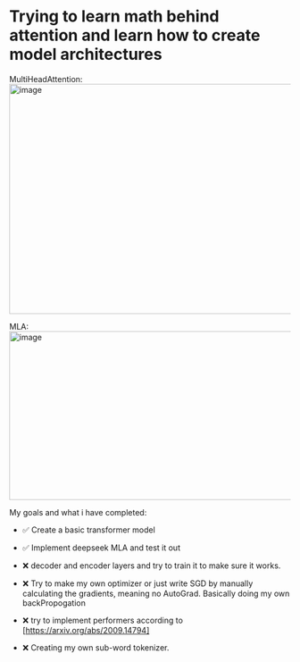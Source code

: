 # Trying to learn math behind attention and learn how to create model architectures  
  
MultiHeadAttention:
<img width="1274" height="412" alt="image" src="https://github.com/user-attachments/assets/2e738f78-34ae-40b2-b9a2-c34608f8056c" />

MLA:
<img width="770" height="302" alt="image" src="https://github.com/user-attachments/assets/28f4c3ae-0ef0-4811-9fb0-2543d46dbc60" />

My goals and what i have completed:
- ✅ Create a basic transformer model

- ✅ Implement deepseek MLA and test it out

- ❌ decoder and encoder layers and try to train it to make sure it works.

- ❌ Try to make my own optimizer or just write SGD by manually calculating the gradients, meaning no AutoGrad. Basically doing my own backPropogation

- ❌ try to implement performers according to [https://arxiv.org/abs/2009.14794]

- ❌ Creating my own sub-word tokenizer.
